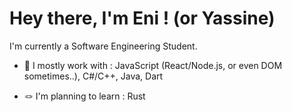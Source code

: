 # Hey there, I'm Eni ! (or Yassine)

I'm currently a Software Engineering Student. 

- 🌿 I mostly work with : JavaScript (React/Node.js, or even DOM sometimes..), C#/C++, Java, Dart

- 🪢 I'm planning to learn : Rust 
